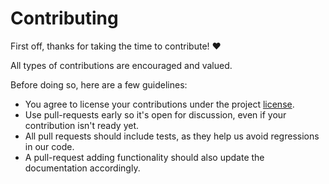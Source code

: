 # Contributing

First off, thanks for taking the time to contribute! ❤️

All types of contributions are encouraged and valued.

Before doing so, here are a few guidelines:

* You agree to license your contributions under the project [license](LICENSE).
* Use pull-requests early so it's open for discussion, even if your
  contribution isn't ready yet.
* All pull requests should include tests, as they help us avoid regressions in
  our code.
* A pull-request adding functionality should also update the documentation
  accordingly.
